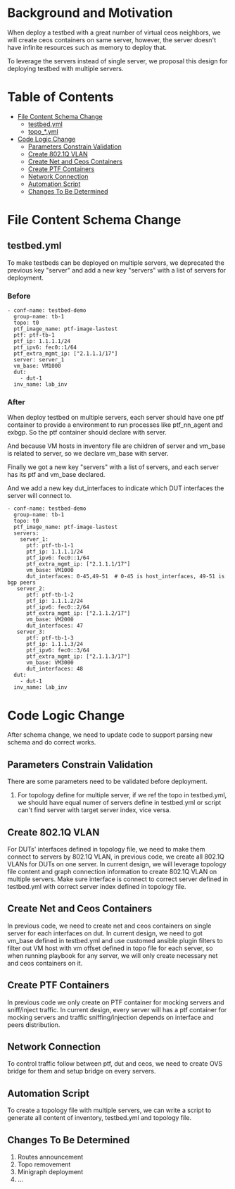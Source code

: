 # Background and Motivation

When deploy a testbed with a great number of virtual ceos neighbors, we will create ceos containers on same server, however, the server doesn't have infinite resources such as memory to deploy that.

To leverage the servers instead of single server, we proposal this design for deploying testbed with multiple servers.

# Table of Contents
  - [File Content Schema Change](#File-Content-Schema-Change)
    - [testbed.yml](#testbedyml)
    - [topo_*.yml](#topo_yml)
  - [Code Logic Change](#Code-Logic-Change)
    - [Parameters Constrain Validation](#Parameters-Constrain-Validation)
    - [Create 802.1Q VLAN](#Create-8021Q-VLAN)
    - [Create Net and Ceos Containers](#Create-Net-and-Ceos-Containers)
    - [Create PTF Containers](#Create-PTF-Containers)
    - [Network Connection](#Network-Connection)
    - [Automation Script](#Automation-Script)
    - [Changes To Be Determined](#Changes-To-Be-Determined)

# File Content Schema Change

## testbed.yml
To make testbeds can be deployed on multiple servers, we deprecated the previous key "server" and add a new key "servers" with a list of servers for deployment.

### Before
```
- conf-name: testbed-demo
  group-name: tb-1
  topo: t0
  ptf_image_name: ptf-image-lastest
  ptf: ptf-tb-1
  ptf_ip: 1.1.1.1/24
  ptf_ipv6: fec0::1/64
  ptf_extra_mgmt_ip: ["2.1.1.1/17"]
  server: server_1
  vm_base: VM1000
  dut:
    - dut-1
  inv_name: lab_inv
```

### After
When deploy testbed on multiple servers, each server should have one ptf container to provide a environment to run processes like ptf_nn_agent and exbgp. So the ptf container should declare with server.

And because VM hosts in inventory file are children of server and vm_base is related to server, so we declare vm_base with server.

Finally we got a new key "servers" with a list of servers, and each server has its ptf and vm_base declared.

And we add a new key dut_interfaces to indicate which DUT interfaces the server will connect to.

```
- conf-name: testbed-demo
  group-name: tb-1
  topo: t0
  ptf_image_name: ptf-image-lastest
  servers:
    server_1:
      ptf: ptf-tb-1-1
      ptf_ip: 1.1.1.1/24
      ptf_ipv6: fec0::1/64
      ptf_extra_mgmt_ip: ["2.1.1.1/17"]
      vm_base: VM1000
      dut_interfaces: 0-45,49-51  # 0-45 is host_interfaces, 49-51 is bgp peers
   server_2:
      ptf: ptf-tb-1-2
      ptf_ip: 1.1.1.2/24
      ptf_ipv6: fec0::2/64
      ptf_extra_mgmt_ip: ["2.1.1.2/17"]
      vm_base: VM2000
      dut_interfaces: 47
   server_3:
      ptf: ptf-tb-1-3
      ptf_ip: 1.1.1.3/24
      ptf_ipv6: fec0::3/64
      ptf_extra_mgmt_ip: ["2.1.1.3/17"]
      vm_base: VM3000
      dut_interfaces: 48
  dut:
    - dut-1
  inv_name: lab_inv
```

# Code Logic Change
After schema change, we need to update code to support parsing new schema and do correct works.

## Parameters Constrain Validation
There are some parameters need to be validated before deployment.
1. For topology define for multiple server, if we ref the topo in testbed.yml, we should have equal numer of servers define in testbed.yml or script can't find server with target server index, vice versa.

## Create 802.1Q VLAN
For DUTs' interfaces defined in topology file, we need to make them connect to servers by 802.1Q VLAN, in previous code, we create all 802.1Q VLANs for DUTs on one server. In current design, we will leverage topology file content and graph connection information to create 802.1Q VLAN on multiple servers. Make sure interface is connect to correct server defined in testbed.yml with correct server index defined in topology file.

## Create Net and Ceos Containers
In previous code, we need to create net and ceos containers on single server for each interfaces on dut. In current design, we need to got vm_base defined in testbed.yml and use customed ansible plugin filters to filter out VM host with vm offset defined in topo file for each server, so when running playbook for any server, we will only create necessary net and ceos containers on it.

## Create PTF Containers
In previous code we only create on PTF container for mocking servers and sniff/inject traffic. In current design, every server will has a ptf container for mocking servers and traffic sniffing/injection depends on interface and peers distribution.

## Network Connection
To control traffic follow between ptf, dut and ceos, we need to create OVS bridge for them and setup bridge on every servers.

## Automation Script
To create a topology file with multiple servers, we can write a script to generate all content of inventory, testbed.yml and topology file.

## Changes To Be Determined
1. Routes announcement
1. Topo removement
1. Minigraph deployment
1. ...
